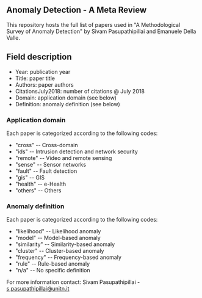 ## Anomaly Detection - A Meta Review

This repository hosts the full list of papers used in "A Methodological Survey of Anomaly Detection" by Sivam Pasupathipillai and Emanuele Della Valle.

## Field description
- Year: publication year
- Title: paper title
- Authors: paper authors
- CitationsJuly2018: number of citations @ July 2018
- Domain: application domain (see below)
- Definition: anomaly definition (see below)

### Application domain
Each paper is categorized according to the following codes:

- "cross" -- Cross-domain
- "ids" -- Intrusion detection and network security
- "remote" -- Video and remote sensing
- "sense" -- Sensor networks
- "fault" -- Fault detection
- "gis" -- GIS
- "health" -- e-Health
- "others" -- Others

### Anomaly definition
Each paper is categorized according to the following codes:

- "likelihood" -- Likelihood anomaly
- "model" -- Model-based anomaly
- "similarity" -- Similarity-based anomaly
- "cluster" -- Cluster-based anomaly
- "frequency" -- Frequency-based anomaly
- "rule" -- Rule-based anomaly
- "n/a" -- No specific definition

For more information contact: Sivam Pasupathipillai - s.pasupathipillai@unitn.it
